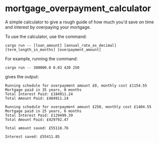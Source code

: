 # mortgage_overpayment_calculator

A simple calculator to give a rough guide of how much you'd save on time and interest by overpaying your mortgage.

To use the calculator, use the command:

```
cargo run -- [loan_amount] [annual_rate_as_decimal] [term_length_in_months] [overpayment_amount]
```

For example, running the command:

```
cargo run -- 300000.0 0.03 420 250
```

gives the output:

```
Running schedule for overpayment amount £0, monthly cost £1154.55
Mortgage paid in 35 years, 0 months
Total Interest Paid: £184911.24
Total Amount Paid: £484911.24

Running schedule for overpayment amount £250, monthly cost £1404.55
Mortgage paid in 25 years, 6 months
Total Interest Paid: £129499.39
Total Amount Paid: £429792.47

Total amount saved: £55118.76

Interest saved: £55411.85
```
